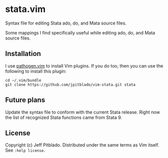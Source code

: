 # stata.vim

Syntax file for editing Stata ado, do, and Mata source files.

Some mappings I find specifically useful while editing ado, do, and Mata
source files.

## Installation

I use [pathogen.vim](https://github.com/tpope/vim-pathogen)
to install Vim plugins.
If you do too, then you can use the following to install this plugin:

```
cd ~/.vim/bundle
git clone https://github.com/jpitblado/vim-stata.git stata
```

## Future plans

Update the syntax file to conform with the current Stata release.
Right now the list of recognized Stata functions came from Stata 9.

## License

Copyright (c) Jeff Pitblado.
Distributed under the same terms as Vim itself.  See `:help license`.

